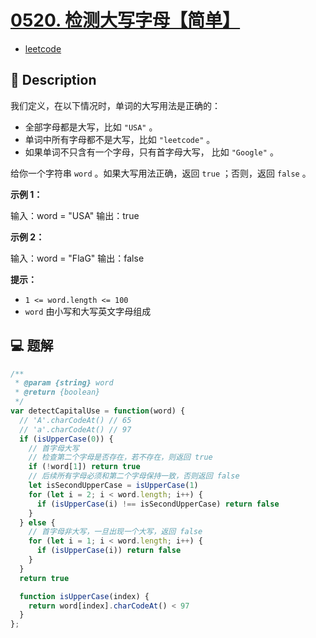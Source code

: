 # [0520. 检测大写字母【简单】](https://github.com/Tdahuyou/leetcode/tree/main/0520.%20%E6%A3%80%E6%B5%8B%E5%A4%A7%E5%86%99%E5%AD%97%E6%AF%8D%E3%80%90%E7%AE%80%E5%8D%95%E3%80%91)

- [leetcode](https://leetcode.cn/problems/detect-capital)

## 📝 Description

我们定义，在以下情况时，单词的大写用法是正确的：

- 全部字母都是大写，比如 `"USA"` 。
- 单词中所有字母都不是大写，比如 `"leetcode"` 。
- 如果单词不只含有一个字母，只有首字母大写， 比如 `"Google"` 。

给你一个字符串 `word` 。如果大写用法正确，返回 `true` ；否则，返回 `false` 。

**示例 1：**

输入：word = "USA"
输出：true

**示例 2：**

输入：word = "FlaG"
输出：false

**提示：**

- `1 <= word.length <= 100`
- `word` 由小写和大写英文字母组成

## 💻 题解

```javascript
/**
 * @param {string} word
 * @return {boolean}
 */
var detectCapitalUse = function(word) {
  // 'A'.charCodeAt() // 65
  // 'a'.charCodeAt() // 97
  if (isUpperCase(0)) {
    // 首字母大写
    // 检查第二个字母是否存在，若不存在，则返回 true
    if (!word[1]) return true
    // 后续所有字母必须和第二个字母保持一致，否则返回 false
    let isSecondUpperCase = isUpperCase(1)
    for (let i = 2; i < word.length; i++) {
      if (isUpperCase(i) !== isSecondUpperCase) return false
    }
  } else {
    // 首字母非大写，一旦出现一个大写，返回 false
    for (let i = 1; i < word.length; i++) {
      if (isUpperCase(i)) return false
    }
  }
  return true

  function isUpperCase(index) {
    return word[index].charCodeAt() < 97
  }
};
```

